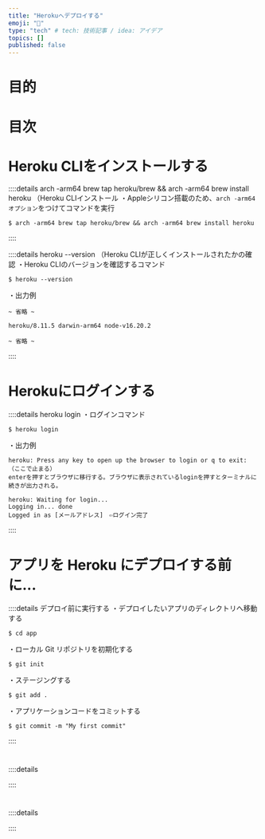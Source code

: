 ```yaml
---
title: "Herokuへデプロイする"
emoji: "📝"
type: "tech" # tech: 技術記事 / idea: アイデア
topics: []
published: false
---
```

# 目的

# 目次

# Heroku CLIをインストールする
::::details arch -arm64 brew tap heroku/brew && arch -arm64 brew install heroku （Heroku CLIインストール
・Appleシリコン搭載のため、`arch -arm64 オプション`をつけてコマンドを実行
```
$ arch -arm64 brew tap heroku/brew && arch -arm64 brew install heroku
```
::::

::::details heroku --version （Heroku CLIが正しくインストールされたかの確認
・Heroku CLIのバージョンを確認するコマンド
```
$ heroku --version
```
・出力例
```
~ 省略 ~

heroku/8.11.5 darwin-arm64 node-v16.20.2

~ 省略 ~

```
::::

# Herokuにログインする
::::details heroku login
・ログインコマンド
```
$ heroku login
```
・出力例
```
heroku: Press any key to open up the browser to login or q to exit: 
（ここで止まる）
enterを押すとブラウザに移行する。ブラウザに表示されているloginを押すとターミナルに続きが出力される。

heroku: Waiting for login...
Logging in... done
Logged in as [メールアドレス]　⇦ログイン完了
```
::::

# アプリを Heroku にデプロイする前に...
::::details デプロイ前に実行する
・デプロイしたいアプリのディレクトリへ移動する
```
$ cd app
```
・ローカル Git リポジトリを初期化する
```
$ git init
```
・ステージングする
```
$ git add .
```
・アプリケーションコードをコミットする
```
$ git commit -m "My first commit"
```
::::

# 
::::details 

::::

# 
::::details 

::::